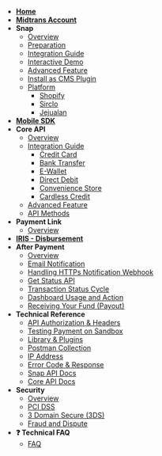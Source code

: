- [**Home**](/)
- [**Midtrans Account**](en/midtrans-account/overview.md)
- **Snap**
	- [Overview](en/snap/overview.md)
	- [Preparation](en/snap/preparation.md)
	- [Integration Guide](en/snap/integration-guide.md)
	- [Interactive Demo](en/snap/interactive-demo.md)
	- [Advanced Feature](en/snap/advanced-feature.md)
	- [Install as CMS Plugin](en/snap/with-plugins.md)
	- [Platform](en/snap/platform/overview.md)
		- [Shopify](en/snap/platform/shopify.md)
		- [Sirclo](en/snap/platform/sirclo.md)
		- [Jejualan](en/snap/platform/jejualan.md)
- [**Mobile SDK**](https://mobile-docs.midtrans.com)
- **Core API**
	- [Overview](en/core-api/overview.md)
	- [Integration Guide](en/core-api/overview?id=integration)
		- [Credit Card](en/core-api/credit-card.md)
		- [Bank Transfer](en/core-api/bank-transfer.md)
		- [E-Wallet](en/core-api/e-wallet.md)
		- [Direct Debit](en/core-api/direct-debit.md)
		- [Convenience Store](en/core-api/convenience-store.md)
		- [Cardless Credit](en/core-api/cardless-credit.md)
	- [Advanced Feature](en/core-api/advanced-features.md)
	- [API Methods](https://api-docs.midtrans.com/#api-methods)
- **Payment Link**
    - [Overview](en/payment-link/overview.md)
- [**IRIS - Disbursement**](https://iris-docs.midtrans.com/)
- **After Payment**
	- [Overview](en/after-payment/overview.md)
	- [Email Notification](en/after-payment/email-notification.md)
	- [Handling HTTPs Notification Webhook](en/after-payment/http-notification.md)
	- [Get Status API](en/after-payment/get-status.md)
	- [Transaction Status Cycle](en/after-payment/status-cycle.md)
	- [Dashboard Usage and Action](en/after-payment/dashboard-usage.md)
	- [Receiving Your Fund (Payout)](en/after-payment/payout.md)
- **Technical Reference**
	- [API Authorization & Headers](en/technical-reference/api-header.md)
	- [Testing Payment on Sandbox](en/technical-reference/sandbox-test.md)
	- [Library & Plugins](en/technical-reference/library-plugin.md)
	- [Postman Collection](en/technical-reference/postman-collection.md)
	- [IP Address](en/technical-reference/ip-address.md)
	- [Error Code & Response](en/technical-reference/error-response-code.md)
	- [Snap API Docs](https://snap-docs.midtrans.com)
	- [Core API Docs](https://api-docs.midtrans.com)
- **Security**	
	- [Overview](en/security/overview.md)
	- [PCI DSS](https://support.midtrans.com/hc/en-us/articles/202710560-How-secure-is-my-information-i-e-payments-customer-details-in-Midtrans-system-)
	- [3 Domain Secure (3DS)](https://support.midtrans.com/hc/en-us/articles/360000137394-Introduction-to-3DS)
	- [Fraud and Dispute](https://support.midtrans.com/hc/en-us/sections/200525504-Fraud-and-Security)
- **:question: Technical FAQ**
	- [FAQ](https://midtrans-advanced-faq.netlify.com/#/faq-general)